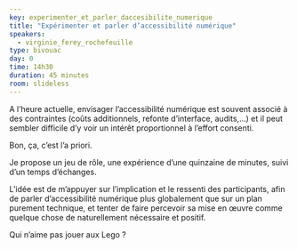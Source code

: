 ```yaml
---
key: experimenter_et_parler_daccesibilite_numerique
title: "Expérimenter et parler d’accessibilité numérique"
speakers:
  - virginie_ferey_rochefeuille
type: bivouac
day: 0
time: 14h30
duration: 45 minutes
room: slideless
---
```


A l’heure actuelle, envisager l’accessibilité numérique est souvent associé à des contraintes (coûts additionnels, refonte d’interface, audits,…) et il peut sembler difficile d’y voir un intérêt proportionnel à l’effort consenti.

Bon, ça, c’est l’a priori.

Je propose un jeu de rôle, une expérience d’une quinzaine de minutes, suivi d’un temps d’échanges.

L’idée est de m’appuyer sur l’implication et le ressenti des participants, afin de parler d’accessibilité numérique plus globalement que sur un plan purement technique, et tenter de faire percevoir sa mise en œuvre comme quelque chose de naturellement nécessaire et positif.

Qui n’aime pas jouer aux Lego ?
